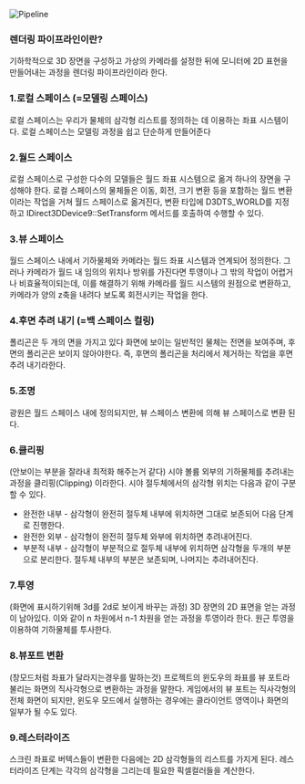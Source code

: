 ![Pipeline](https://user-images.githubusercontent.com/102730775/191171594-a35a8bd3-6db3-41a2-8209-6f5f6bec1b3d.png)
<h3>렌더링 파이프라인이란?</h3>
기하학적으로 3D 장면을 구성하고 가상의 카메라를 설정한 뒤에 모니터에 2D 표현을 만들어내는 과정을 렌더링 파이프라인이라 한다.

<h3>1.로컬 스페이스 (=모델링 스페이스)</h3>
로컬 스페이스는 우리가 물체의 삼각형 리스트를 정의하는 데 이용하는 좌표 시스템이다. 로컬 스페이스는 모델링 과정을 쉽고 단순하게 만들어준다

<h3>2.월드 스페이스</h3>
 로컬 스페이스로 구성한 다수의 모델들은 월드 좌표 시스템으로 옮겨 하나의 장면을 구성해야 한다. 로컬 스페이스의 물체들은 이동, 회전, 크기 변환 등을 포함하는 월드 변환이라는 작업을 거쳐 월드 스페이스로 옮겨진다, 변환 타입에 D3DTS_WORLD를 지정하고 IDirect3DDevice9::SetTransform 메서드를 호출하여 수행할 수 있다.
 
 <h3>3.뷰 스페이스</h3>
  월드 스페이스 내에서 기하물체와 카메라는 월드 좌표 시스템과 연계되어 정의한다. 그러나 카메라가 월드 내 임의의 위치나 방위를 가진다면 투영이나 그 밖의 작업이 어렵거나 비효율적이되는데, 이를 해결하기 위해 카메라를 월드 시스템의 원점으로 변환하고, 카메라가 양의 z축을 내려다 보도록 회전시키는 작업을 한다.
  
  <h3>4.후면 추려 내기 (=백 스페이스 컬링)</h3>
 폴리곤은 두 개의 면을 가지고 있다 화면에 보이는 일반적인 물체는 전면을 보여주며, 후면의 폴리곤은 보이지 않아야한다. 즉, 후면의 폴리곤을 처리에서 제거하는 작업을 후면 추려 내기라한다.
 
 <h3>5.조명</h3>
 광원은 월드 스페이스 내에 정의되지만, 뷰 스페이스 변환에 의해 뷰 스페이스로 변환 된다.
 
 <h3>6.클리핑</h3>
 (안보이는 부분을 잘라내 최적화 해주는거 같다)
 시야 볼륨 외부의 기하물체를 추려내는 과정을 클리핑(Clipping) 이라한다. 시야 절두체에서의 삼각형 위치는 다음과 같이 구분할 수 있다.

+ 완전한 내부 - 삼각형이 완전히 절두체 내부에 위치하면 그대로 보존되어 다음 단계로 진행한다.
+ 완전한 외부 - 삼각형이 완전히 절두체 와부에 위치하면 추려내어진다.
+ 부분적 내부 - 삼각형이 부분적으로 절두체 내부에 위치하면 삼각형을 두개의 부분으로 분리한다. 절두체 내부의 부분은 보존되며, 나머지는 추려내어진다.

<h3>7.투영</h3>
(화면에 표시하기위해 3d를 2d로 보이게 바꾸는 과정)
3D 장면의 2D 표면을 얻는 과정이 남아있다. 이와 같이 n 차원에서 n-1 차원을 얻는 과정을 투영이라 한다. 원근 투영을 이용하여 기하물체를 투사한다.

<h3>8.뷰포트 변환</h3>
(창모드처럼 좌표가 달라지는경우를 말하는것)
프로젝트의 윈도우의 좌표를 뷰 포트라 불리는 화면의 직사각형으로 변환하는 과정을 말한다. 게임에서의 뷰 포트는 직사각형의 전체 화면이 되지만, 윈도우 모드에서 실행하는 경우에는 클라이언트 영역이나 화면의 일부가 될 수도 있다.

<h3>9.레스터라이즈</h3>
 스크린 좌표로 버텍스들이 변환한 다음에는 2D 삼각형들의 리스트를 가지게 된다. 레스터라이즈 단계는 각각의 삼각형을 그리는데 필요한 픽셀컬러들을 계산한다.
